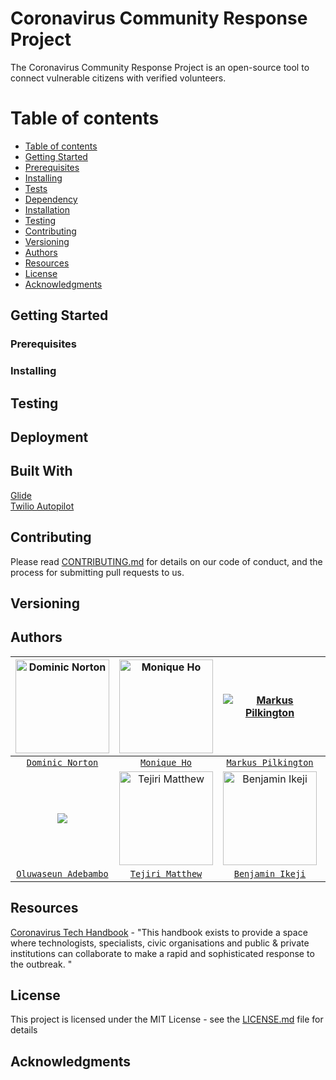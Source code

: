 # Coronavirus Community Response Project

The Coronavirus Community Response Project is an open-source tool to connect vulnerable citizens with verified volunteers.

Table of contents
=================

<!--ts-->
   * [Table of contents](#table-of-contents)
   * [Getting Started](#getting-started)
   * [Prerequisites](#prerequisites)
   * [Installing](#installing)
   * [Tests](#tests)
   * [Dependency](#dependency)
   * [Installation](#installation)
   * [Testing](#testing)
   * [Contributing](#contributing)
   * [Versioning](#versioning)
   * [Authors](#authors)
   * [Resources](#resources)
   * [License](#license)
   * [Acknowledgments](#acknowledgments)
<!--te-->

## Getting Started

### Prerequisites

### Installing

## Testing

## Deployment

## Built With

[Glide](https://go.glideapps.com/)<br/>
[Twilio Autopilot](https://www.twilio.com/autopilot)

## Contributing

Please read [CONTRIBUTING.md](https://github.com/dominiconorton/coronavirus-community-response-project/blob/master/CONTRIBUTING.md) for details on our code of conduct, and the process for submitting pull requests to us.

## Versioning


## Authors



| <a href="https://github.com/dominiconorton/" target="_blank"><img src="https://covid-19-response.s3.eu-west-2.amazonaws.com/Dominic+Norton.jpg" alt="Dominic Norton" width="150"> | <a href="https://github.com/moniquehohy" target="_blank"><img src="https://covid-19-response.s3.eu-west-2.amazonaws.com/Monique+Ho.jpg" alt="Monique Ho" width="150">  | <a href="https://github.com/MarcusPilk" target="_blank"><img src="https://avatars2.githubusercontent.com/u/17120410?s=150" alt="Markus Pilkington"> | <a href="https://github.com/JamesChieftain" target="_blank"><img src="https://covid-19-response.s3.eu-west-2.amazonaws.com/James+Kaguima.jpg" alt="James Kaguima" width="150"> | <a href="LINK" target="_blank"><img src="https://covid-19-response.s3.eu-west-2.amazonaws.com/placeholder.jpg" alt="Kieron Scully" width="150"> |
|:---:|:---:| :---:|:---:|:---:|
|<a href="https://github.com/dominiconorton/" target="_blank">`Dominic Norton`</a>|<a href="https://github.com/moniquehohy" target="_blank">`Monique Ho`</a>|<a href="https://github.com/MarcusPilk" target="_blank">`Markus Pilkington`</a>|<a href="https://github.com/JamesChieftain" target="_blank">`James Kaguima`</a>|<a href="LINK" target="_blank">`Kieron Scully`</a>|
| <a href="https://github.com/seunbambo" target="_blank"><img src="https://avatars3.githubusercontent.com/u/13897168?s=150"> | <a href="LINK" target="_blank"><img src="https://covid-19-response.s3.eu-west-2.amazonaws.com/placeholder.jpg" alt="Tejiri Matthew" width="150"> | <a href="LINK" target="_blank"><img src="https://covid-19-response.s3.eu-west-2.amazonaws.com/placeholder.jpg" alt="Benjamin Ikeji" width="150"> | <a href="https://github.com/paulwennekes" target="_blank"><img src="https://covid-19-response.s3.eu-west-2.amazonaws.com/Paul+Wennekes.jpg" alt="Paul Wennekes" width="150"> | |
|<a href="https://github.com/seunbambo" target="_blank">`Oluwaseun Adebambo`</a>|<a href="LINK" target="_blank">`Tejiri Matthew`</a>|<a href="LINK" target="_blank">`Benjamin Ikeji`</a>|<a href="https://github.com/paulwennekes" target="_blank">`Paul Wennekes`</a>|<a href="LINK" target="_blank"></a>|

## Resources

[Coronavirus Tech Handbook](https://coronavirustechhandbook.com) - "This handbook exists to provide a space where technologists, specialists, civic organisations and public & private institutions can collaborate to make a rapid and sophisticated response to the outbreak. "

## License

This project is licensed under the MIT License - see the [LICENSE.md](https://github.com/dominiconorton/coronavirus-community-response-project/blob/master/LICENSE) file for details

## Acknowledgments

